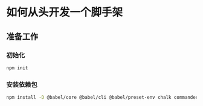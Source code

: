 # 如何从头开发一个脚手架

## 准备工作

### 初始化

```sh
npm init

```

### 安装依赖包

```sh
npm install -D @babel/core @babel/cli @babel/preset-env chalk commander download-git-repo ini inquirer log-symbols ora
```